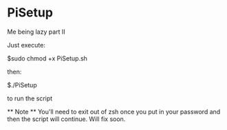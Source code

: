 # PiSetup
Me being lazy part II

Just execute:

$sudo chmod +x PiSetup.sh 

then:

$./PiSetup 

to run the script 

** Note **
You'll need to exit out of zsh once you put in your password and then the script will continue. Will fix soon. 
